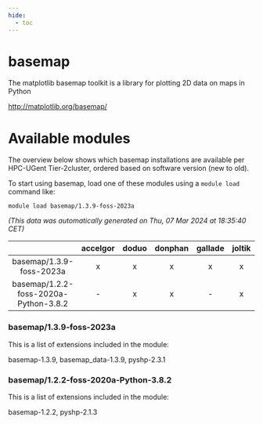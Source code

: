 ```yaml
---
hide:
  - toc
---
```


basemap
=======


The matplotlib basemap toolkit is a library for plotting 2D data on maps in Python

http://matplotlib.org/basemap/
# Available modules


The overview below shows which basemap installations are available per HPC-UGent Tier-2cluster, ordered based on software version (new to old).

To start using basemap, load one of these modules using a `module load` command like:

```shell
module load basemap/1.3.9-foss-2023a
```

*(This data was automatically generated on Thu, 07 Mar 2024 at 18:35:40 CET)*  

| |accelgor|doduo|donphan|gallade|joltik|skitty|
| :---: | :---: | :---: | :---: | :---: | :---: | :---: |
|basemap/1.3.9-foss-2023a|x|x|x|x|x|x|
|basemap/1.2.2-foss-2020a-Python-3.8.2|-|x|x|-|x|x|


### basemap/1.3.9-foss-2023a

This is a list of extensions included in the module:

basemap-1.3.9, basemap_data-1.3.9, pyshp-2.3.1

### basemap/1.2.2-foss-2020a-Python-3.8.2

This is a list of extensions included in the module:

basemap-1.2.2, pyshp-2.1.3